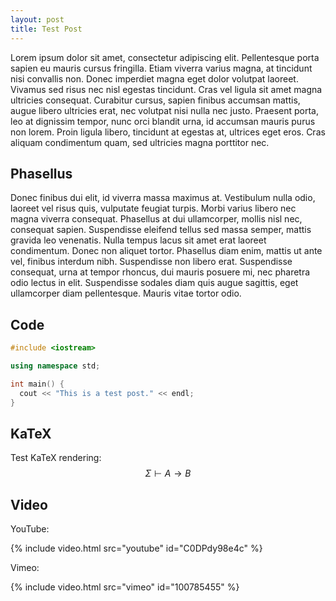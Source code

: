 ```yaml
---
layout: post
title: Test Post
---
```


Lorem ipsum dolor sit amet, consectetur adipiscing elit. Pellentesque porta sapien eu mauris cursus fringilla. Etiam viverra varius magna, at tincidunt nisi convallis non. Donec imperdiet magna eget dolor volutpat laoreet. Vivamus sed risus nec nisl egestas tincidunt. Cras vel ligula sit amet magna ultricies consequat. Curabitur cursus, sapien finibus accumsan mattis, augue libero ultricies erat, nec volutpat nisi nulla nec justo. Praesent porta, leo at dignissim tempor, nunc orci blandit urna, id accumsan mauris purus non lorem. Proin ligula libero, tincidunt at egestas at, ultrices eget eros. Cras aliquam condimentum quam, sed ultricies magna porttitor nec.

## Phasellus

Donec finibus dui elit, id viverra massa maximus at. Vestibulum nulla odio, laoreet vel risus quis, vulputate feugiat turpis. Morbi varius libero nec magna viverra consequat. Phasellus at dui ullamcorper, mollis nisl nec, consequat sapien. Suspendisse eleifend tellus sed massa semper, mattis gravida leo venenatis. Nulla tempus lacus sit amet erat laoreet condimentum. Donec non aliquet tortor. Phasellus diam enim, mattis ut ante vel, finibus interdum nibh. Suspendisse non libero erat. Suspendisse consequat, urna at tempor rhoncus, dui mauris posuere mi, nec pharetra odio lectus in elit. Suspendisse sodales diam quis augue sagittis, eget ullamcorper diam pellentesque. Mauris vitae tortor odio.

## Code

```cpp
#include <iostream>

using namespace std;

int main() {
  cout << "This is a test post." << endl;
}
```

## KaTeX

Test KaTeX rendering: $$\Sigma \vdash A \rightarrow B$$

## Video

YouTube:

{% include video.html src="youtube" id="C0DPdy98e4c" %}

Vimeo:

{% include video.html src="vimeo" id="100785455" %}
